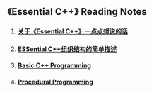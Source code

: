 《Essential C++》 Reading Notes
---

1. #### [关于《Essential C++》一点点想说的话](关于《Essential-Cpp》一点点想说的话.md)
2. #### [ESSential C++组织结构的简单描述](ESSential-Cpp组织结构的简单描述.md)
3. #### [Basic C++ Programming](Basic-Cpp-Programming.md)
4. #### [Procedural Programming](Procedural-Programming.md)
